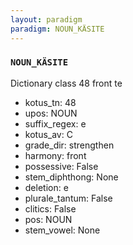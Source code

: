 ```yaml
---
layout: paradigm
paradigm: NOUN_KÄSITE
---
```

### ` NOUN_KÄSITE `

Dictionary class 48 front te
* kotus_tn: 48
* upos: NOUN
* suffix_regex: e
* kotus_av: C
* grade_dir: strengthen
* harmony: front
* possessive: False
* stem_diphthong: None
* deletion: e
* plurale_tantum: False
* clitics: False
* pos: NOUN
* stem_vowel: None
